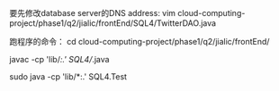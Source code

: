 要先修改database server的DNS address:
vim cloud-computing-project/phase1/q2/jialic/frontEnd/SQL4/TwitterDAO.java


跑程序的命令：
cd cloud-computing-project/phase1/q2/jialic/frontEnd/


javac -cp 'lib/*:.' SQL4/*.java

sudo java -cp 'lib/*:.' SQL4.Test
